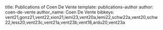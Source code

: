 title: Publications of Coen De Vente
template: publications-author
author: coen-de-vente
author_name: Coen De Vente
bibkeys: vent21,gonz21,vent22,xion21,lemi23,vent20a,lemi22,schw22a,vent20,schw22,less20,vent23c,vent21a,vent23b,vent18,ardu20,vent23a